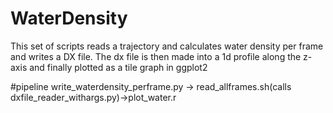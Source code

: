 # WaterDensity
This set of scripts reads a trajectory and calculates water density per frame and writes a DX file. The dx file is then made into a 1d profile along the z-axis and finally plotted as a tile graph in ggplot2

#pipeline write_waterdensity_perframe.py -> read_allframes.sh(calls dxfile_reader_withargs.py)->plot_water.r
